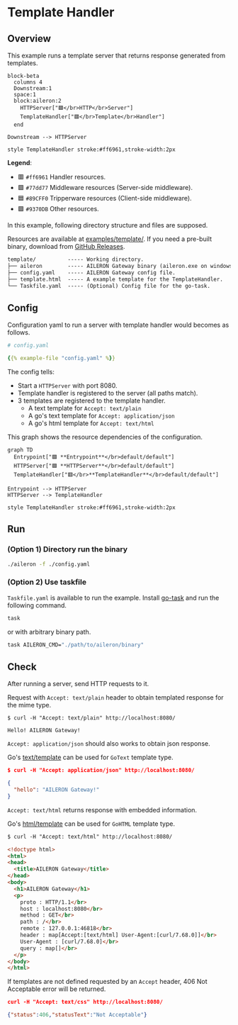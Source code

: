 # Template Handler

## Overview

This example runs a template server that returns response generated from templates.

```mermaid
block-beta
  columns 4
  Downstream:1
  space:1
  block:aileron:2
    HTTPServer["🟪</br>HTTP</br>Server"]
    TemplateHandler["🟥</br>Template</br>Handler"]
  end

Downstream --> HTTPServer

style TemplateHandler stroke:#ff6961,stroke-width:2px
```

**Legend**:

- 🟥 `#ff6961` Handler resources.
- 🟩 `#77dd77` Middleware resources (Server-side middleware).
- 🟦 `#89CFF0` Tripperware resources (Client-side middleware).
- 🟪 `#9370DB` Other resources.

In this example, following directory structure and files are supposed.

Resources are available at [examples/template/](https://github.com/aileron-gateway/aileron-gateway/tree/main/examples/template).
If you need a pre-built binary, download from [GitHub Releases](https://github.com/aileron-gateway/aileron-gateway/releases).

```txt
template/          ----- Working directory.
├── aileron        ----- AILERON Gateway binary (aileron.exe on windows).
├── config.yaml    ----- AILERON Gateway config file.
├── template.html  ----- A example template for the TemplateHandler.
└── Taskfile.yaml  ----- (Optional) Config file for the go-task.
```

## Config

Configuration yaml to run a server with template handler would becomes as follows.

```yaml
# config.yaml

{{% example-file "config.yaml" %}}
```

The config tells:

- Start a `HTTPServer` with port 8080.
- Template handler is registered to the server (all paths match).
- 3 templates are registered to the template handler.
  - A text template for `Accept: text/plain`
  - A go's text template for `Accept: application/json`
  - A go's html template for `Accept: text/html`

This graph shows the resource dependencies of the configuration.

```mermaid
graph TD
  Entrypoint["🟪 **Entrypoint**</br>default/default"]
  HTTPServer["🟪 **HTTPServer**</br>default/default"]
  TemplateHandler["🟥</br>**TemplateHandler**</br>default/default"]

Entrypoint --> HTTPServer
HTTPServer --> TemplateHandler

style TemplateHandler stroke:#ff6961,stroke-width:2px
```

## Run

### (Option 1) Directory run the binary

```bash
./aileron -f ./config.yaml
```

### (Option 2) Use taskfile

`Taskfile.yaml` is available to run the example.
Install [go-task](https://taskfile.dev/) and run the following command.

```bash
task
```

or with arbitrary binary path.

```bash
task AILERON_CMD="./path/to/aileron/binary"
```

## Check

After running a server, send HTTP requests to it.

Request with `Accept: text/plain` header to obtain templated response for the mime type.

```text
$ curl -H "Accept: text/plain" http://localhost:8080/

Hello! AILERON Gateway!
```

`Accept: application/json` should also works to obtain json response.

Go's [text/template](https://pkg.go.dev/text/template) can be used for `GoText` template type.

```json
$ curl -H "Accept: application/json" http://localhost:8080/

{
  "hello": "AILERON Gateway!"
}
```

`Accept: text/html` returns response with embedded information.

Go's [html/template](https://pkg.go.dev/html/template) can be used for `GoHTML` template type.

```html
$ curl -H "Accept: text/html" http://localhost:8080/

<!doctype html>
<html>
<head>
  <title>AILERON Gateway</title>
</head>
<body>
  <h1>AILERON Gateway</h1>
  <p>
    proto : HTTP/1.1</br>
    host : localhost:8080</br>
    method : GET</br>
    path : /</br>
    remote : 127.0.0.1:46818</br>
    header : map[Accept:[text/html] User-Agent:[curl/7.68.0]]</br>
    User-Agent : [curl/7.68.0]</br>
    query : map[]</br>
  </p>
</body>
</html>
```

If templates are not defined requested by an `Accept` header, 406 Not Acceptable error will be returned.

```json
curl -H "Accept: text/css" http://localhost:8080/

{"status":406,"statusText":"Not Acceptable"}
```
